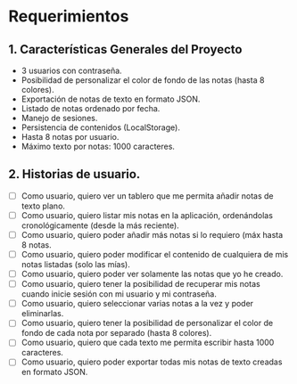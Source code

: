 # Requerimientos

## 1. Características Generales del Proyecto

+ 3 usuarios con contraseña.
+ Posibilidad de personalizar el color de fondo de las notas (hasta 8 colores).
+ Exportación de notas de texto en formato JSON.
+ Listado de notas ordenado por fecha.
+ Manejo de sesiones.
+ Persistencia de contenidos (LocalStorage).
+ Hasta 8 notas por usuario.
+ Máximo texto por notas: 1000 caracteres.

## 2. Historias de usuario.

+ [ ] Como usuario, quiero ver un tablero que me permita añadir notas de texto plano.
+ [ ] Como usuario, quiero listar mis notas en la aplicación, ordenándolas cronológicamente (desde la más reciente).
+ [ ] Como usuario, quiero poder añadir más notas si lo requiero (máx hasta 8 notas.
+ [ ] Como usuario, quiero poder modificar el contenido de cualquiera de mis notas listadas (solo las mías).
+ [ ] Como usuario, quiero poder ver solamente las notas que yo he creado.
+ [ ] Como usuario, quiero tener la posibilidad de recuperar mis notas cuando inicie sesión con mi usuario y mi contraseña.
+ [ ] Como usuario, quiero seleccionar varias notas a la vez y poder eliminarlas.
+ [ ] Como usuario, quiero tener la posibilidad de personalizar el color de fondo de cada nota por separado (hasta 8 colores).
+ [ ] Como usuario, quiero que cada texto me permita escribir hasta 1000 caracteres.
+ [ ] Como usuario, quiero poder exportar todas mis notas de texto creadas en formato JSON.
